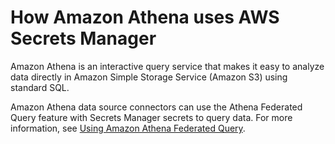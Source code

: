 # How Amazon Athena uses AWS Secrets Manager<a name="integrating_how-services-use-secrets_ATElong"></a>

Amazon Athena is an interactive query service that makes it easy to analyze data directly in Amazon Simple Storage Service \(Amazon S3\) using standard SQL\. 

Amazon Athena data source connectors can use the Athena Federated Query feature with Secrets Manager secrets to query data\. For more information, see [Using Amazon Athena Federated Query](https://docs.aws.amazon.com/athena/latest/ug/connect-to-a-data-source.html)\.